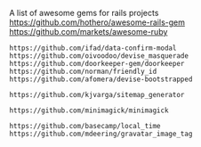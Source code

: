 A list of awesome gems for rails projects
https://github.com/hothero/awesome-rails-gem
https://github.com/markets/awesome-ruby

```
https://github.com/ifad/data-confirm-modal
https://github.com/oivoodoo/devise_masquerade
https://github.com/doorkeeper-gem/doorkeeper
https://github.com/norman/friendly_id
https://github.com/afomera/devise-bootstrapped

https://github.com/kjvarga/sitemap_generator

https://github.com/minimagick/minimagick

https://github.com/basecamp/local_time
https://github.com/mdeering/gravatar_image_tag
```
